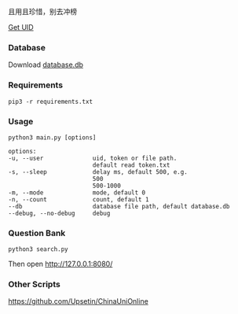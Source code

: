 且用且珍惜，别去冲榜

[Get UID](https://api.moeshin.com/univs_ssxx_uid/)

### Database

Download [database.db](https://github.com/moeshin/univs-ssxx/releases/download/database/database.db)

### Requirements

```shell
pip3 -r requirements.txt
```

### Usage

```text
python3 main.py [options]

options:
-u, --user              uid, token or file path.
                        default read token.txt
-s, --sleep             delay ms, default 500, e.g.
                        500
                        500-1000
-m, --mode              mode, default 0
-n, --count             count, default 1
--db                    database file path, default database.db
--debug, --no-debug     debug
```

### Question Bank

```shell
python3 search.py
```

Then open http://127.0.0.1:8080/

### Other Scripts

https://github.com/Upsetin/ChinaUniOnline
